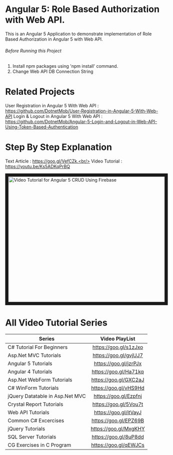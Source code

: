 # Angular 5: Role Based Authorization with Web API.
This is an Angular 5 Application to demonstrate implementation of Role Based Authorization in Angular 5 with Web API.

###### Before Running this Project
 1. Install npm packages using 'npm install' command.
 2. Change Web API DB Connection String
 
 # Related Projects
 User Registration in Angular 5 With Web API : https://github.com/DotnetMob/User-Registration-in-Angular-5-With-Web-API
 Login & Logout in Angular 5 With Web API : https://github.com/DotnetMob/Angular-5-Login-and-Logout-in-Web-API-Using-Token-Based-Authentication
 
 
 
 # Step By Step Explanation
 
 Text Article : https://goo.gl/VefCZk.<br/>
 Video Tutorial : https://youtu.be/Ks5ADKqPrBQ
 
<a href="http://www.youtube.com/watch?feature=player_embedded&v=Ks5ADKqPrBQ
" target="_blank"><img src="http://img.youtube.com/vi/Ks5ADKqPrBQ/0.jpg" 
alt="Video Tutorial for Angular 5 CRUD Using Firebase" width="500" height="400" border="10" /></a>


# All Video Tutorial Series
| Series        | Video PlayList          |
| ------------- |:-------------:|
| C# Tutorial For Beginners      | https://goo.gl/s1zJxo |
| Asp.Net MVC Tutorials      | https://goo.gl/gvjUJ7      |
| Angular 5 Tutorials | https://goo.gl/jzrPJx      |
| Angular 4 Tutorials | https://goo.gl/Ha71kq      |
| Asp.Net WebForm Tutorials | https://goo.gl/GXC2aJ      |
| C# WinForm Tutorials | https://goo.gl/vHS9Hd      |
| jQuery Datatable in Asp.Net MVC | https://goo.gl/Ezpfnj      |
| Crystal Report Tutorials | https://goo.gl/5Vou7t      |
| Web API Tutorials | https://goo.gl/itVayJ     |
| Common C# Excercises | https://goo.gl/EPZ69B     |
| jQuery Tutorials | https://goo.gl/MxgKHY     |
| SQL Server Tutorials | https://goo.gl/8uP8dd      |
| CG Exercises in C Program | https://goo.gl/qEWJCs      |



